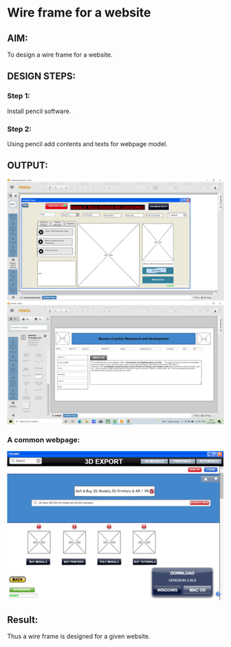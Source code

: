 # Wire frame for a website

## AIM:
To design a wire frame for a website.

## DESIGN STEPS:

### Step 1:
Install pencil software.

### Step 2:
Using pencil add contents and texts for webpage model.

## OUTPUT:
![output](./web1.png)
![output](./web2.png)

### A common webpage:
![output](./web3.png)
## Result:
Thus a wire frame is designed for a given website.
